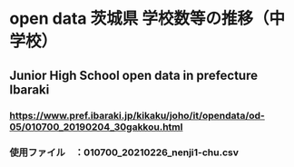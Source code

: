 # open data 茨城県 学校数等の推移（中学校）
## Junior High School open data in prefecture Ibaraki
### https://www.pref.ibaraki.jp/kikaku/joho/it/opendata/od-05/010700_20190204_30gakkou.html
### 使用ファイル　：010700_20210226_nenji1-chu.csv

